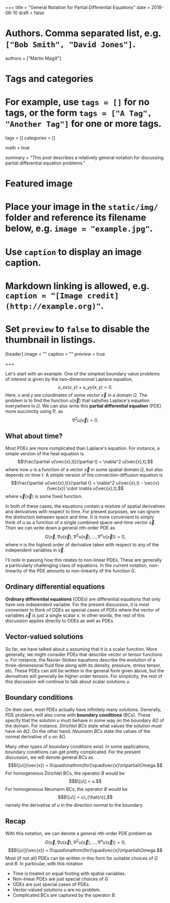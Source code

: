 +++
title = "General Notation for Partial Differential Equations"
date = 2018-08-10
draft = false

# Authors. Comma separated list, e.g. `["Bob Smith", "David Jones"]`.
authors = ["Martin Magill"]

# Tags and categories
# For example, use `tags = []` for no tags, or the form `tags = ["A Tag", "Another Tag"]` for one or more tags.
tags = []
categories = []

math = true

summary = "This post describes a relatively general notation for discussing partial differential equation problems."

# Featured image
# Place your image in the `static/img/` folder and reference its filename below, e.g. `image = "example.jpg"`.
# Use `caption` to display an image caption.
#   Markdown linking is allowed, e.g. `caption = "[Image credit](http://example.org)"`.
# Set `preview` to `false` to disable the thumbnail in listings.
[header]
image = ""
caption = ""
preview = true

+++


Let's start with an example.
One of the simplest boundary value problems of interest is given by the two-dimensional Laplace equation,
$$u\_{xx}(x,y) + u\_{yy}(x,y) = 0.$$
Here, $x$ and $y$ are coordinates of some vector $\vec{x}$ in a domain $\Omega$.
The problem is to find the function $u(\vec{x})$ that satisfies Laplace's equation everywhere in $\Omega$.
We can also write this **partial differential equation** (PDE) more succinctly using $\nabla$, as
$$\nabla^2 u(\vec{x}) = 0.$$


## What about time?

Most PDEs are more complicated than Laplace's equation.
For instance, a simple version of the heat equation is
$$\frac{\partial u(\vec{x},t)}{\partial t} = \nabla^2 u(\vec{x},t),$$
where now $u$ is a function of a vector $\vec{x}$ in some spatial domain $\Omega$, but also depends on time $t$.
A simple version of the convection-diffusion equation is
$$\frac{\partial u(\vec{x},t)}{\partial t} = \nabla^2 u(\vec{x},t) - \vec{v}(\vec{x}) \cdot \nabla u(\vec{x},t),$$
where $\vec{v}(\vec{x})$ is some fixed function.

In both of these cases, the equations contain a mixture of spatial derivatives and derivatives with respect to time.
For present purposes, we can ignore the distinction between space and time.
It is more convenient to simply think of $u$ as a function of a single combined space-and-time vector $\vec{x}$.
Then we can write down a general $n$th-order PDE as
$$G(\vec{x},\nabla u(\vec{x}),\nabla^2 u(\vec{x}),\ldots,\nabla^n u(\vec{x})) = 0,$$
where $n$ is the highest order of derivative taken with respect to any of the independent variables in $\vec{x}$.

I'll note in passing how this relates to non-linear PDEs.
These are generally a particularly challenging class of equations.
In the current notation, non-linearity of the PDE amounts to non-linearity of the function $G$.


## Ordinary differential equations

**Ordinary differential equations** (ODEs) are differential equations that only have one independent variable.
For the present discussion, it is most convenient to think of ODEs as special cases of PDEs where the vector of variables $\vec{x}$ is just a single scalar $x$.
In other words, the rest of this discussion applies directly to ODEs as well as PDEs.


## Vector-valued solutions

So far, we have talked about $u$ assuming that it is a scalar function.
More generally, we might consider PDEs that describe vector or tensor functions $u$.
For instance, the Navier-Stokes equations describe the evolution of a three-dimensional fluid flow along with its density, pressure, stress tensor, etc.
These PDEs can still be written in the general form given above, but the derivatives will generally be higher-order tensors.
For simplicity, the rest of this discussion will continue to talk about scalar solutions $u$.


## Boundary conditions

On their own, most PDEs actually have infinitely many solutions.
Generally, PDE problems will also come with **boundary conditions** (BCs).
These specify that the solution $u$ must behave in some way on the boundary $\partial \Omega$ of the domain.
For instance, *Dirichlet BCs* state what values the solution must have on $\partial \Omega$.
On the other hand, *Neumann BCs* state the values of the normal derivative of $u$ on $\partial \Omega$.

Many other types of boundary conditions exist.
In some applications, boundary conditions can get pretty complicated.
For the present discussion, we will denote general BCs as
$$B\[u\](\vec{x}) = 0\quad\mathrm{for}\quad\vec{x}\in\partial\Omega.$$
For homogeneous Dirichlet BCs, the operator $B$ would be
$$B\[u\] = u.$$
For homogeneous Neumann BCs, the operator $B$ would be
$$B\[u\] = u\_{\hat{n}},$$
namely the derivative of $u$ in the direction normal to the boundary.


## Recap

With this notation, we can denote a general $n$th-order PDE problem as
$$G(\vec{x},\nabla u(\vec{x}),\nabla^2 u(\vec{x}),\ldots,\nabla^n u(\vec{x})) = 0,$$
$$B\[u\](\vec{x}) = 0\quad\mathrm{for}\quad\vec{x}\in\partial\Omega.$$
Most (if not all) PDEs can be written in this form for suitable choices of $G$ and $B$.
In particular, with this notation

* Time is treated on equal footing with spatial variables.
* Non-linear PDEs are just special choices of $G$.
* ODEs are just special cases of PDEs.
* Vector-valued solutions $u$ are no problem.
* Complicated BCs are captured by the operator $B$.

